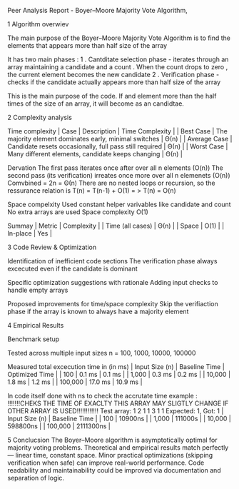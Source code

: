 Peer Analysis Report - Boyer–Moore Majority Vote Algorithm,

1 Algorithm overwiev 

The main purpose of the Boyer–Moore Majority Vote Algorithm is to find the elements that appears more than half size of the array 

It has two main phases : 
  1 . Cantditate selection phase - iterates through an array maintaining a candidate and a count . When the count drops to zero , the current element becomes the new candidate 
  2 . Verification phase - checks if the candidate actually appears more than half size of the array
  
This is the main purpose of the code. If and element more than the half times of the size of an array, it will become as an candidtae.

2 Complexity analysis

Time complexity
  | Case             | Description                                             | Time Complexity |
  | Best Case        | The majority element dominates early, minimal switches  | Θ(n)            |
  | Average Case     | Candidate resets occasionally, full pass still required | Θ(n)            |
  | Worst Case       | Many different elements, candidate keeps changing       | Θ(n)            |
  
Dervation 
  The first pass iterates once after over all n elements (O(n)) 
  The second pass (its verification) irreates once more over all n elemenets (O(n))
  Comvbined = 2n = Θ(n)
    There are no nested loops or recursion, so the ressurance relation is 
        T(n) = T(n-1) + O(1) = > T(n) = O(n)
        
Space compelxity
  Used constant helper varivables like candidate and count 
  No extra arrays are used
  Space complexity O(1)
  
Summay
  | Metric             | Complexity |
  | Time (all cases)   | Θ(n)       |
  | Space              | O(1)       |
  | In-place           | Yes        |
      
3 Code Review & Optimization

Identification of inefficient code sections 
    The verification phase always excecuted even if the candidate is dominant 
    
Specific optimization suggestions with rationale 
    Adding input checks to handle empty arrays
    
Proposed improvements for time/space complexity 
    Skip the verifiaction phase if the array is known to always have a majority element
    
4 Empirical Results 

Benchmark setup

Tested across multiple input sizes
    n = 100, 1000, 10000, 100000
    
Measured total excecution time in (in ms)
    | Input Size (n) | Baseline Time | Optimized Time |
    | 100            | 0.1 ms        | 0.1 ms         |
    | 1,000          | 0.3 ms        | 0.2 ms         |
    | 10,000         | 1.8 ms        | 1.2 ms         |
    | 100,000        | 17.0 ms       | 10.9 ms        |
    
In code itself done with ns to check the accrutate time 
    example :
        !!!!!!!CHEKS THE TIME OF EXACLTY THIS ARRAY MAY SLIGTLY CHANGE IF OTHER ARRAY IS USED!!!!!!!!!!!!
        Test array: 1 2 1 1 3 1 1 
        Expected: 1, Got: 1
    | Input Size (n) | Baseline Time |
    | 100            | 10900ns       |
    | 1,000          | 111000s       |
    | 10,000         | 598800ns      |
    | 100,000        | 2111300ns     |
            
  5 Conclucsion
    The Boyer–Moore algorithm is asymptotically optimal for majority voting problems.
    Theoretical and empirical results match perfectly — linear time, constant space.
    Minor practical optimizations (skipping verification when safe) can improve real-world performance.
    Code readability and maintainability could be improved via documentation and separation of logic.
  





